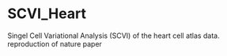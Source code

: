 # SCVI_Heart
Singel Cell Variational Analysis (SCVI) of the heart cell atlas data. reproduction of nature paper

